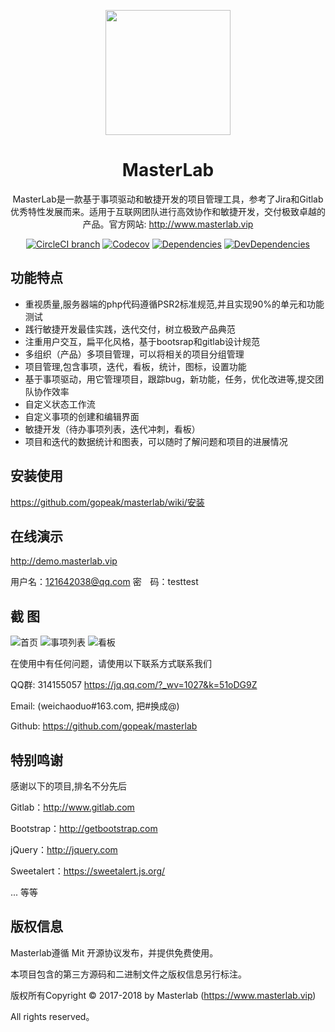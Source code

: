 
<p align="center">
  <a href="http://www.masterlab.vip ">
    <img width="200" src="http://pm.masterlab.vip/gitlab/images/logo.png">
  </a>
</p>

<h1 align="center">MasterLab </h1>

<div align="center">

MasterLab是一款基于事项驱动和敏捷开发的项目管理工具，参考了Jira和Gitlab优秀特性发展而来。适用于互联网团队进行高效协作和敏捷开发，交付极致卓越的产品。官方网站: http://www.masterlab.vip 

[![CircleCI branch](https://img.shields.io/circleci/project/github/ant-design/ant-design/master.svg?style=flat-square)](https://circleci.com/gh/ant-design/ant-design)
[![Codecov](https://img.shields.io/codecov/c/github/ant-design/ant-design/master.svg?style=flat-square)](https://codecov.io/gh/ant-design/ant-design/branch/master)
[![Dependencies](https://img.shields.io/david/ant-design/ant-design.svg)](https://david-dm.org/ant-design/ant-design)
[![DevDependencies](https://img.shields.io/david/dev/ant-design/ant-design.svg)](https://david-dm.org/ant-design/ant-design?type=dev)

</div>



## 功能特点
- 重视质量,服务器端的php代码遵循PSR2标准规范,并且实现90%的单元和功能测试
- 践行敏捷开发最佳实践，迭代交付，树立极致产品典范
- 注重用户交互，扁平化风格，基于bootsrap和gitlab设计规范
- 多组织（产品）多项目管理，可以将相关的项目分组管理
- 项目管理,包含事项，迭代，看板，统计，图标，设置功能
- 基于事项驱动，用它管理项目，跟踪bug，新功能，任务，优化改进等,提交团队协作效率
- 自定义状态工作流
- 自定义事项的创建和编辑界面
- 敏捷开发（待办事项列表，迭代冲刺，看板）
- 项目和迭代的数据统计和图表，可以随时了解问题和项目的进展情况 


## **安装使用**

https://github.com/gopeak/masterlab/wiki/安装

## **在线演示**

http://demo.masterlab.vip

用户名：121642038@qq.com
密　码：testtest


## 截 图
![首页](http://www.masterlab.vip/fireshot/index2.png "首页")
![事项列表](http://www.masterlab.vip/fireshot/issue.png "事项列表")
![看板](http://www.masterlab.vip/fireshot/kanban.png "看板")


在使用中有任何问题，请使用以下联系方式联系我们


QQ群: 314155057 https://jq.qq.com/?_wv=1027&k=51oDG9Z

Email: (weichaoduo#163.com, 把#换成@)

Github: https://github.com/gopeak/masterlab


## **特别鸣谢**

感谢以下的项目,排名不分先后

Gitlab：http://www.gitlab.com

Bootstrap：http://getbootstrap.com

jQuery：http://jquery.com

Sweetalert：https://sweetalert.js.org/

... 等等


## **版权信息**

Masterlab遵循 Mit 开源协议发布，并提供免费使用。

本项目包含的第三方源码和二进制文件之版权信息另行标注。

版权所有Copyright © 2017-2018 by Masterlab (https://www.masterlab.vip)

All rights reserved。 


 
